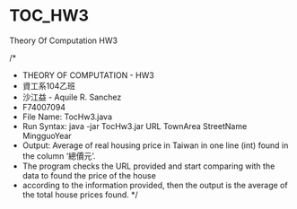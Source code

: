 TOC_HW3
=======

Theory Of Computation HW3

/*
 * THEORY OF COMPUTATION - HW3
 * 資工系104乙班
 * 沙江益 - Aquile R. Sanchez
 * F74007094
 * File Name: TocHw3.java
 * Run Syntax: java -jar TocHw3.jar URL TownArea StreetName MingguoYear
 * Output: Average of real housing price in Taiwan in one line (int) found in the column ‘總價元’.
 * The program checks the URL provided and start comparing with the data to found the price of the house
 * according to the information provided, then the output is the average of the total house prices found.
*/
